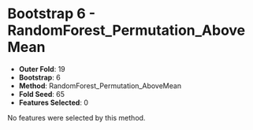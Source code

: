 # Bootstrap 6 - RandomForest_Permutation_AboveMean

- **Outer Fold**: 19
- **Bootstrap**: 6
- **Method**: RandomForest_Permutation_AboveMean
- **Fold Seed**: 65
- **Features Selected**: 0

No features were selected by this method.
